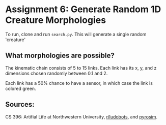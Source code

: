 # Assignment 6: Generate Random 1D Creature Morphologies
To run, clone and run `search.py`. This will generate a single random 'creature'

## What morphologies are possible? 
The kinematic chain consists of 5 to 15 links. Each link has its x, y, and z dimensions chosen randomly between 0.1 and 2.

Each link has a 50% chance to have a sensor, in which case the link is colored green.

## Sources:
CS 396: Artifial Life at Northwestern University, [r/ludobots](https://www.reddit.com/r/ludobots/), and [pyrosim](https://github.com/jbongard/pyrosim).
